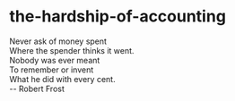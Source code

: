 # the-hardship-of-accounting

Never ask of money spent  
Where the spender thinks it went.  
Nobody was ever meant  
To remember or invent  
What he did with every cent.  
-- Robert Frost
